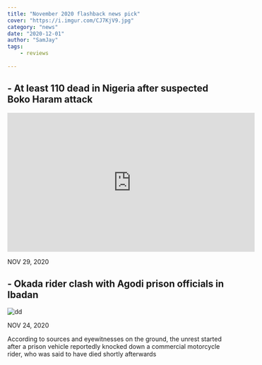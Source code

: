 ```yaml
---
title: "November 2020 flashback news pick"
cover: "https://i.imgur.com/CJ7KjV9.jpg"
category: "news"
date: "2020-12-01"
author: "SamJay"
tags:
    - reviews
    
---
```



## - At least 110 dead in Nigeria after suspected Boko Haram attack

<iframe width="560" height="315" src="https://www.youtube.com/embed/hawh4afD3R8" frameborder="0" allow="accelerometer; autoplay; clipboard-write; encrypted-media; gyroscope; picture-in-picture" allowfullscreen></iframe>

NOV 29, 2020

## - Okada rider clash with Agodi prison officials in Ibadan 

![dd](https://i.imgur.com/CJ7KjV9.jpg)

NOV 24, 2020 

According to sources and eyewitnesses on the ground, the unrest started after a prison vehicle reportedly knocked down a commercial motorcycle rider, who was said to have died shortly afterwards

